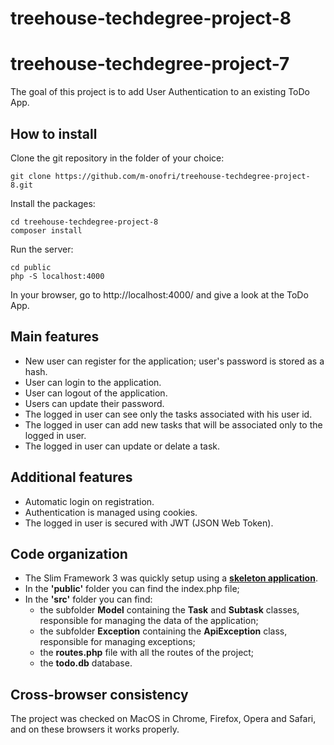 # treehouse-techdegree-project-8

# treehouse-techdegree-project-7

The goal of this project is to add User Authentication to an existing ToDo App.

## How to install 

Clone the git repository in the folder of your choice:
```
git clone https://github.com/m-onofri/treehouse-techdegree-project-8.git
```

Install the packages:
```
cd treehouse-techdegree-project-8
composer install
```

Run the server:
```
cd public
php -S localhost:4000
```

In your browser, go to http://localhost:4000/ and give a look at the ToDo App.

 ## Main features

 * New user can register for the application; user's password is stored as a hash.
 * User can login to the application.
 * User can logout of the application.
 * Users can update their password.
 * The logged in user can see only the tasks associated with his user id.
 * The logged in user can add new tasks that will be associated only to the logged in user.
 * The logged in user can update or delate a task.

## Additional features

* Automatic login on registration.
* Authentication is managed using cookies.
* The logged in user is secured with JWT (JSON Web Token).

## Code organization

* The Slim Framework 3 was quickly setup using a [**skeleton application**](https://github.com/slimphp/Slim-Skeleton). 
* In the **'public'** folder you can find the index.php file;
* In the **'src'** folder you can find:
    - the subfolder **Model** containing the **Task** and **Subtask** classes, responsible for managing the data of the application;
    - the subfolder **Exception** containing the **ApiException** class, responsible for managing exceptions;
    - the **routes.php** file with all the routes of the project;
    - the **todo.db** database.

## Cross-browser consistency

The project was checked on MacOS in Chrome, Firefox, Opera and Safari, and on these browsers it works properly.

